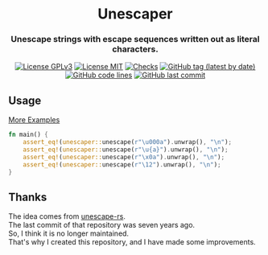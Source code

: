 <div align="center">

# Unescaper
### Unescape strings with escape sequences written out as literal characters.

[![License GPLv3](https://img.shields.io/badge/License-GPLv3-blue.svg)](https://www.gnu.org/licenses/gpl-3.0)
[![License MIT](https://img.shields.io/badge/License-MIT-blue.svg)](https://opensource.org/licenses/MIT)
[![Checks](https://github.com/hack-ink/unescaper/actions/workflows/checks.yml/badge.svg?branch=main)](https://github.com/hack-ink/unescaper/actions/workflows/checks.yml)
[![GitHub tag (latest by date)](https://img.shields.io/github/v/tag/hack-ink/unescaper)](https://github.com/hack-ink/unescaper/tags)
[![GitHub code lines](https://tokei.rs/b1/github/hack-ink/unescaper)](https://github.com/hack-ink/unescaper)
[![GitHub last commit](https://img.shields.io/github/last-commit/hack-ink/unescaper?color=red&style=plastic)](https://github.com/hack-ink/unescaper)

</div>

## Usage
[More Examples](src/test.rs)
```rust
fn main() {
	assert_eq!(unescaper::unescape(r"\u000a").unwrap(), "\n");
	assert_eq!(unescaper::unescape(r"\u{a}").unwrap(), "\n");
	assert_eq!(unescaper::unescape(r"\x0a").unwrap(), "\n");
	assert_eq!(unescaper::unescape(r"\12").unwrap(), "\n");
}
```

## Thanks
The idea comes from [unescape-rs](https://github.com/saghm/unescape-rs).<br>
The last commit of that repository was seven years ago.<br>
So, I think it is no longer maintained.<br>
That's why I created this repository, and I have made some improvements.
